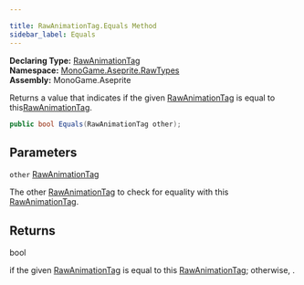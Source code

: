 ```yaml
---

title: RawAnimationTag.Equals Method
sidebar_label: Equals
---
```

**Declaring Type:** [RawAnimationTag](../)  
**Namespace:** [MonoGame.Aseprite.RawTypes](../../)  
**Assembly:** MonoGame.Aseprite

Returns a value that indicates if the given [RawAnimationTag](../) is equal to this[RawAnimationTag](../).

```csharp
public bool Equals(RawAnimationTag other);
```

## Parameters

`other`  [RawAnimationTag](../)

The other [RawAnimationTag](../) to check for equality with this [RawAnimationTag](../).

## Returns

bool

 if the given [RawAnimationTag](../) is equal to this [RawAnimationTag](../); otherwise, .


